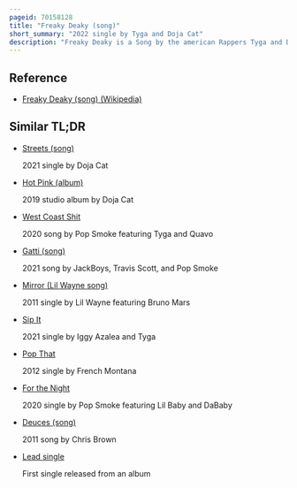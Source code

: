 ```yaml
---
pageid: 70158128
title: "Freaky Deaky (song)"
short_summary: "2022 single by Tyga and Doja Cat"
description: "Freaky Deaky is a Song by the american Rappers Tyga and Doja Cat. It was released on February 25, 2022, as the intended Lead single of the former's upcoming eighth Studio Album. Written by the Performers alongside Alyssa Cantu, Suzanne Vega, and Producers Brandon Hamlin, Dr. Luke Mike Crook and ryan Ogren it is a pop-driven Track with a lullaby-like Hook. The Track sees Rappers discussing their sexual Preferences over a Catchy and Upbeat Song. Conceived around two Years before the Release, the single marks the second Collaboration between the Rappers since 2019, when Tyga was featured on the Remix of Doja Cat's 'Juicy'."
---
```


## Reference

- [Freaky Deaky (song) (Wikipedia)](https://en.wikipedia.org/?curid=70158128)

## Similar TL;DR

- [Streets (song)](/tldr/en/streets-song)

  2021 single by Doja Cat

- [Hot Pink (album)](/tldr/en/hot-pink-album)

  2019 studio album by Doja Cat

- [West Coast Shit](/tldr/en/west-coast-shit)

  2020 song by Pop Smoke featuring Tyga and Quavo

- [Gatti (song)](/tldr/en/gatti-song)

  2021 song by JackBoys, Travis Scott, and Pop Smoke

- [Mirror (Lil Wayne song)](/tldr/en/mirror-lil-wayne-song)

  2011 single by Lil Wayne featuring Bruno Mars

- [Sip It](/tldr/en/sip-it)

  2021 single by Iggy Azalea and Tyga

- [Pop That](/tldr/en/pop-that)

  2012 single by French Montana

- [For the Night](/tldr/en/for-the-night)

  2020 single by Pop Smoke featuring Lil Baby and DaBaby

- [Deuces (song)](/tldr/en/deuces-song)

  2011 song by Chris Brown

- [Lead single](/tldr/en/lead-single)

  First single released from an album
